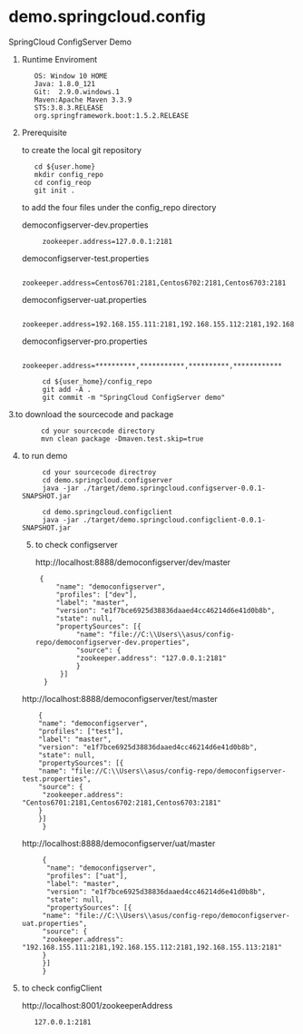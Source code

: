 # demo.springcloud.config
SpringCloud ConfigServer Demo

1. Runtime Enviroment

          OS: Window 10 HOME
          Java: 1.8.0_121
          Git:  2.9.0.windows.1
          Maven:Apache Maven 3.3.9
          STS:3.8.3.RELEASE
          org.springframework.boot:1.5.2.RELEASE
       
       
2. Prerequisite

    to create the local git repository
    
          cd ${user.home}
          mkdir config_repo
          cd config_reop
          git init .
          
          
    to add the four files under the config_repo directory
    
      democonfigserver-dev.properties
      
            zookeeper.address=127.0.0.1:2181
            
      democonfigserver-test.properties
      
            zookeeper.address=Centos6701:2181,Centos6702:2181,Centos6703:2181
            
      democonfigserver-uat.properties
      
            zookeeper.address=192.168.155.111:2181,192.168.155.112:2181,192.168.155.113:2181
            
      democonfigserver-pro.properties
      
            zookeeper.address=**********,***********,**********,************
     
            cd ${user_home}/config_repo
            git add -A .
            git commit -m "SpringCloud ConfigServer demo"
            
3.to download the sourcecode and package
   
            cd your sourcecode directory
            mvn clean package -Dmaven.test.skip=true
            
4. to run demo
   
            cd your sourcecode directroy
            cd demo.springcloud.configserver
            java -jar ./target/demo.springcloud.configserver-0.0.1-SNAPSHOT.jar
            
            cd demo.springcloud.configclient
            java -jar ./target/demo.springcloud.configclient-0.0.1-SNAPSHOT.jar
            
   5. to check configserver
    
      http://localhost:8888/democonfigserver/dev/master
      
           {
	           "name": "democonfigserver",
	           "profiles": ["dev"],
	           "label": "master",
	           "version": "e1f7bce6925d38836daaed4cc46214d6e41d0b8b",
	           "state": null,
	           "propertySources": [{
		            "name": "file://C:\\Users\\asus/config-repo/democonfigserver-dev.properties",
		            "source": {
		          	"zookeeper.address": "127.0.0.1:2181"
		            }
	            }]
            }
	    
     http://localhost:8888/democonfigserver/test/master
     
           {
	       "name": "democonfigserver",
	       "profiles": ["test"],
	       "label": "master",
	       "version": "e1f7bce6925d38836daaed4cc46214d6e41d0b8b",
	       "state": null,
	       "propertySources": [{
		   "name": "file://C:\\Users\\asus/config-repo/democonfigserver-test.properties",
		   "source": {
			"zookeeper.address": "Centos6701:2181,Centos6702:2181,Centos6703:2181"
		   }
	       }]
            }
	 
      http://localhost:8888/democonfigserver/uat/master
    
            {
	         "name": "democonfigserver",
	         "profiles": ["uat"],
	         "label": "master",
	         "version": "e1f7bce6925d38836daaed4cc46214d6e41d0b8b",
	         "state": null,
	         "propertySources": [{
		    "name": "file://C:\\Users\\asus/config-repo/democonfigserver-uat.properties",
		    "source": {
			"zookeeper.address": "192.168.155.111:2181,192.168.155.112:2181,192.168.155.113:2181"
		    }
	        }]
            }
          
6. to check configClient
             
	 http://localhost:8001/zookeeperAddress
	 
	      127.0.0.1:2181
